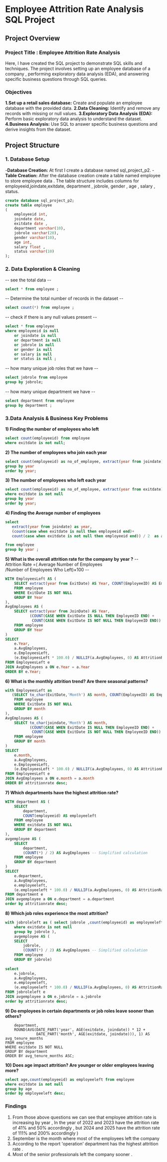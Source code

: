 # Employee Attrition Rate Analysis SQL Project
## Project Overview
### Project Title : Employee Attrition Rate Analysis
Here, I have created the SQL project to demonstrate SQL skills and techniques. The project involves setting up an employee database of a company , performing exploratory data analysis (EDA), and answering specific business questions through SQL queries.

### Objectives
**1.Set up a retail sales database:** Create and populate an employee database with the provided data.
**2.Data Cleaning:** Identify and remove any records with missing or null values.
**3.Exploratory Data Analysis (EDA):** Perform basic exploratory data analysis to understand the dataset.
**4.Business Analysis:** Use SQL to answer specific business questions and derive insights from the dataset.

## Project Structure
### 1. Database Setup 
-**Database Creation:** At first I create a database named sql_project_p2.
-**Table Creation:** After the database creation create a table named employee to store employee data . The table structure includes columns for employeeid,joindate,exitdate, department , jobrole, gender , age , salary , status. 

```sql
create database sql_project_p2;
create table employee
(
    employeeid int,
    joindate date,
    exitdate date ,
    department varchar(10),
    jobrole varchar(20),
    gender varchar(10),
    age int,
    salary float ,
    status varchar(10)
);
```

### 2. Data Exploration & Cleaning 
-- see the total data --
```sql
select * from employee ;
```
-- Determine the total number of records in the dataset --
```sql
select count(*) from employee ;
```
-- check if there is any null values present --
```sql
select * from employee
where employeeid is null 
    or joindate is null
	or department is null
	or jobrole is null
	or gender is null
	or salary is null
	or status is null ;
```
-- how many unique job roles that we have -- 
```sql
select jobrole from employee
group by jobrole;
```
-- how many unique department we have --
```sql
select department from employee
group by department ;
```

### 3.Data Analysis & Business Key Problems

**1) Finding the number of employees who left**
```sql
select count(employeeid) from employee 
where exitdate is not null;
```

**2) The number of employees who join each year**
```sql
select count(employeeid) as no_of_employee, extract(year from joindate) as year from employee
group by year
order by year;
```

**3) The number of employees who left each year**
```sql
select count(employeeid) as no_of_employee, extract(year from exitdate) as year from employee
where exitdate is not null
group by year
order by year;
```

**4) Finding the Average number of employees**
```sql
select 
   extract(year from joindate) as year,
   (count(case when exitdate is null then employeeid end)+
   count(case when exitdate is not null then employeeid end)) / 2  as avgEmployees

from employee
group by year ;
```

**5) What is the overall attrition rate for the company by year ?**
-- Attrition Rate =( Average Number of Employees /Number of Employees Who Left)×100 --
```sql
WITH EmployeesLeft AS (
    SELECT extract(year from ExitDate) AS Year, COUNT(EmployeeID) AS EmployeesLeft
    FROM employee
    WHERE ExitDate IS NOT NULL
    GROUP BY Year
),
AvgEmployees AS (
    SELECT extract(year from JoinDate) AS Year,
           (COUNT(CASE WHEN ExitDate IS NULL THEN EmployeeID END) + 
            COUNT(CASE WHEN ExitDate IS NOT NULL THEN EmployeeID END)) / 2 AS AvgEmployees
    FROM employee
    GROUP BY Year
)
SELECT 
    e.Year,
    a.AvgEmployees,
	e.EmployeesLeft,
    (e.EmployeesLeft * 100.0) / NULLIF(a.AvgEmployees, 0) AS AttritionRate
FROM EmployeesLeft e
JOIN AvgEmployees a ON e.Year = a.Year
ORDER BY e.Year;
```

**6) What is the monthly attrition trend? Are there seasonal patterns?** 
```sql
with EmployeesLeft as 
   (SELECT to_char(ExitDate,'Month') AS month, COUNT(EmployeeID) AS EmployeesLeft
    FROM employee
    WHERE ExitDate IS NOT NULL
    GROUP BY month
),
AvgEmployees AS (
    SELECT to_char(joindate,'Month') AS month,
           (COUNT(CASE WHEN ExitDate IS NULL THEN EmployeeID END) + 
            COUNT(CASE WHEN ExitDate IS NOT NULL THEN EmployeeID END)) / 2 AS AvgEmployees
    FROM employee
    GROUP BY month
)
SELECT 
    e.month,
    a.AvgEmployees,
	e.EmployeesLeft,
    (e.EmployeesLeft * 100.0) / NULLIF(a.AvgEmployees, 0) AS AttritionRate
FROM EmployeesLeft e
JOIN AvgEmployees a ON e.month = a.month
ORDER BY attritionrate desc;
```

**7) Which departments have the highest attrition rate?**
```sql
WITH department AS (
    SELECT 
        department, 
        COUNT(employeeid) AS employeeleft
    FROM employee
    WHERE exitdate IS NOT NULL
    GROUP BY department
),
avgemployee AS (
    SELECT 
        department, 
        (COUNT(*) / 2) AS AvgEmployees -- Simplified calculation
    FROM employee
    GROUP BY department
)
SELECT 
    e.department, 
    a.AvgEmployees, 
    e.employeeleft,
    (e.employeeleft * 100.0) / NULLIF(a.AvgEmployees, 0) AS AttritionRate
FROM department e
JOIN avgemployee a ON e.department = a.department
order by attritionrate desc;
```

**8) Which job roles experience the most attrition?**
```sql
with jobroleleft as ( select jobrole ,count(employeeid) as employeeleft  from employee
	where exitdate is not null 
	group by jobrole ),
    avgemployee AS (
    SELECT 
        jobrole, 
        (COUNT(*) / 2) AS AvgEmployees -- Simplified calculation
    FROM employee
    GROUP BY jobrole)
	
select 
    e.jobrole, 
    a.AvgEmployees, 
    e.employeeleft,
    (e.employeeleft * 100.0) / NULLIF(a.AvgEmployees, 0) AS AttritionRate
FROM jobroleleft e
JOIN avgemployee a ON e.jobrole = a.jobrole
order by attritionrate desc;
```

**9) Do employees in certain departments or job roles leave sooner than others?**
```SELECT 
    department, 
    ROUND(AVG(DATE_PART('year', AGE(exitdate, joindate)) * 12 + 
              DATE_PART('month', AGE(exitdate, joindate))), 1) AS avg_tenure_months
FROM employee
WHERE exitdate IS NOT NULL 
GROUP BY department
ORDER BY avg_tenure_months ASC;

```

**10) Does age impact attrition? Are younger or older employees leaving more?**
```sql
select age,count(employeeid) as employeeleft from employee
where exitdate is not null
group by age
order by employeeleft desc;
```

### Findings 
1) From those above questions we can see that employee attrition rate is increasing by year , In the year of 2022 and 2023 have the attrition rate of 41% and 50% accordingly , but 2024 and 2025 have the attrition rate of 111% and 200% accordingly )
2) September is the month where most of the employees left the company
3) According to the report 'operation' department has the highest attrition rate .
4) Most of the senior professionals left the company sooner . 

















